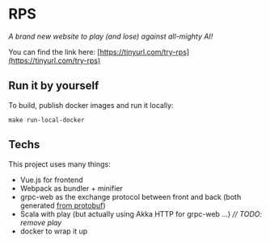 # RPS
*A brand new website to play (and lose) against all-mighty AI!*

You can find the link here: [https://tinyurl.com/try-rps](https://tinyurl.com/try-rps)

## Run it by yourself 

To build, publish docker images and run it locally:
```shell
make run-local-docker
```

## Techs

This project uses many things:
- Vue.js for frontend
- Webpack as bundler + minifier
- grpc-web as the exchange protocol between front and back (both generated [from protobuf](public/proto/rps-service.proto))
- Scala with play (but actually using Akka HTTP for grpc-web ...) *// TODO: remove play*
- docker to wrap it up


